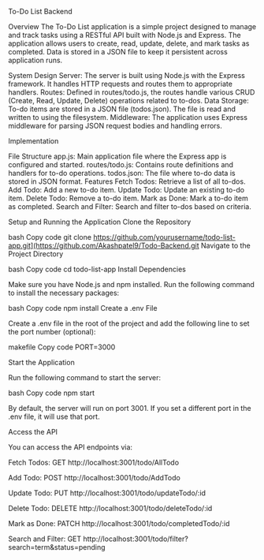 To-Do List Backend

Overview
The To-Do List application is a simple project designed to manage and track tasks using a RESTful API built with Node.js and Express. The application allows users to create, read, update, delete, and mark tasks as completed. Data is stored in a JSON file to keep it persistent across application runs.

System Design
Server: The server is built using Node.js with the Express framework. It handles HTTP requests and routes them to appropriate handlers.
Routes: Defined in routes/todo.js, the routes handle various CRUD (Create, Read, Update, Delete) operations related to to-dos.
Data Storage: To-do items are stored in a JSON file (todos.json). The file is read and written to using the filesystem.
Middleware: The application uses Express middleware for parsing JSON request bodies and handling errors.

Implementation

File Structure
app.js: Main application file where the Express app is configured and started.
routes/todo.js: Contains route definitions and handlers for to-do operations.
todos.json: The file where to-do data is stored in JSON format.
Features
Fetch Todos: Retrieve a list of all to-dos.
Add Todo: Add a new to-do item.
Update Todo: Update an existing to-do item.
Delete Todo: Remove a to-do item.
Mark as Done: Mark a to-do item as completed.
Search and Filter: Search and filter to-dos based on criteria.


Setup and Running the Application
Clone the Repository

bash
Copy code
git clone https://github.com/yourusername/todo-list-app.git](https://github.com/Akashpatel9/Todo-Backend.git
Navigate to the Project Directory

bash
Copy code
cd todo-list-app
Install Dependencies

Make sure you have Node.js and npm installed. Run the following command to install the necessary packages:

bash
Copy code
npm install
Create a .env File

Create a .env file in the root of the project and add the following line to set the port number (optional):

makefile
Copy code
PORT=3000


Start the Application

Run the following command to start the server:

bash
Copy code
npm start

By default, the server will run on port 3001. If you set a different port in the .env file, it will use that port.

Access the API

You can access the API endpoints via:

Fetch Todos: GET http://localhost:3001/todo/AllTodo

Add Todo: POST http://localhost:3001/todo/AddTodo

Update Todo: PUT http://localhost:3001/todo/updateTodo/:id

Delete Todo: DELETE http://localhost:3001/todo/deleteTodo/:id

Mark as Done: PATCH http://localhost:3001/todo/completedTodo/:id

Search and Filter: GET http://localhost:3001/todo/filter?search=term&status=pending
